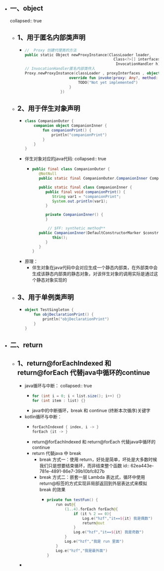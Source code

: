 - ## 一、object
  collapsed:: true
	- ## 1、用于匿名内部类声明
		- ```kotlin
		  //  Proxy 创建代理类的方法
		  public static Object newProxyInstance(ClassLoader loader,
		                                          Class<?>[] interfaces,
		                                           InvocationHandler h)
		  // InvocationHandler匿名内部类传入
		  Proxy.newProxyInstance(classLoader , proxyInterfaces , object :InvocationHandler{
		                      override fun invoke(proxy: Any?, method: Method?, args: Array<out Any>?): Any {
		                          TODO("Not yet implemented")
		                      }
		                  })
		  ```
	- ## 2、用于伴生对象声明
		- ```kotlin
		  class CompanionOuter {
		      companion object CompanionInner {
		          fun companionPrint() {
		              println("companionPrint")
		          }
		      }
		  }
		  
		  ```
		- 伴生对象对应的java代码:
		  collapsed:: true
			- ```java
			  public final class CompanionOuter {
			     @NotNull
			     public static final CompanionOuter.CompanionInner CompanionInner = new CompanionOuter.CompanionInner((DefaultConstructorMarker)null);
			  
			     public static final class CompanionInner {
			        public final void companionPrint() {
			           String var1 = "companionPrint";
			           System.out.println(var1);
			        }
			  
			        private CompanionInner() {
			        }
			  
			         // $FF: synthetic method**
			     public CompanionInner(DefaultConstructorMarker $constructor_marker) {
			           this();
			        }
			     }
			  }
			  ```
		- 原理：
			- 伴生对象在java代码中会对应生成一个静态内部类，在外部类中会生成该静态内部类的静态对象，对该伴生对象的调用实际是通过这个静态对象实现的
	- ## 3、用于单例类声明
		- ```kotlin
		  object TestSingleton {
		      fun objDeclarationPrint() {
		          println("objDeclarationPrint")
		      }
		  }
		  ```
- ## 二、return
	- ## 1、return@forEachIndexed 和 return@forEach 代替java中循环的continue
		- java循环与中断：
		  collapsed:: true
			- ```java
			  for (int i = 0; i < list.size(); i++) {}
			  for (int item : list) {}
			  ```
			- java中的中断循环，break 和 continue (终断本次循序)关键字
		- kotlin循环与中断：
			- ```kotlin
			  forEachIndexed { index, i -> }
			  forEach {it -> }
			  ```
			- return@forEachIndexed 和 return@forEach 代替java中循环的continue
			- return 代替java 中 break
				- break 方式一：使用 return，好处是简单，坏处是大多数时候我们只是想要结束循环，而非结束整个函数
				  id:: 62ea443e-781e-4891-86e7-39b10bfc827b
				- break 方式二：嵌套一层 Lambda 表达式，循环中使用 return@标签的方式实现非局部返回到外层表达式来模拟 break 的效果
					- ```kotlin
					  private fun testFun() {
					      run out@{
					          (1..4).forEach forEach@{
					              if (it % 2 == 0){
					                  Log.e("hzf","it==${it} 我是偶数")
					                  return@out
					              }
					              Log.e("hzf","it==${it} 我是奇数")
					          }
					          Log.e("hzf","我是 run 里面")
					      }
					      Log.e("hzf","我是最外面")
					  }
					  
					  ```
		-